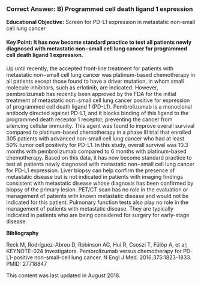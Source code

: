 
### Correct Answer: B) Programmed cell death ligand 1 expression 

**Educational Objective:** Screen for PD-L1 expression in metastatic non-small cell lung cancer

#### **Key Point:** It has now become standard practice to test all patients newly diagnosed with metastatic non−small cell lung cancer for programmed cell death ligand 1 expression.

Up until recently, the accepted front-line treatment for patients with metastatic non−small cell lung cancer was platinum-based chemotherapy in all patients except those found to have a driver mutation, in whom small molecule inhibitors, such as erlotinib, are indicated. However, pembrolizumab has recently been approved by the FDA for the initial treatment of metastatic non−small cell lung cancer positive for expression of programmed cell death ligand 1 (PD-L1). Pembrolizumab is a monoclonal antibody directed against PD-L1, and it blocks binding of this ligand to the programmed death receptor 1 receptor, preventing the cancer from silencing cellular immunity. This agent was found to improve overall survival compared to platinum-based chemotherapy in a phase III trial that enrolled 305 patients with advanced non-small cell lung cancer who had at least 50% tumor cell positivity for PD-L1. In this study, overall survival was 10.3 months with pembrolizumab compared to 6 months with platinum-based chemotherapy. Based on this data, it has now become standard practice to test all patients newly diagnosed with metastatic non−small cell lung cancer for PD-L1 expression.
Liver biopsy can help confirm the presence of metastatic disease but is not indicated in patients with imaging findings consistent with metastatic disease whose diagnosis has been confirmed by biopsy of the primary lesion.
PET/CT scan has no role in the evaluation or management of patients with known metastatic disease and would not be indicated for this patient.
Pulmonary function tests also play no role in the management of patients with metastatic disease. They are typically indicated in patients who are being considered for surgery for early-stage disease.

**Bibliography**

Reck M, Rodríguez-Abreu D, Robinson AG, Hui R, Csoszi T, Fülöp A, et al; KEYNOTE-024 Investigators. Pembrolizumab versus chemotherapy for PD-L1-positive non-small-cell lung cancer. N Engl J Med. 2016;375:1823-1833. PMID: 27718847

This content was last updated in August 2018.